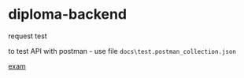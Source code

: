 # diploma-backend

request test

to test API with postman - use file `docs\test.postman_collection.json`

[exam](https://github.com/Ayso1/diploma-backend/tree/main/exam/exam.md)
